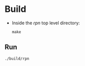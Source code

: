 # Build

- Inside the _rpn_ top level directory:

  ```shell
  make
  ```

## Run

  ```shell
  ./build/rpn
  ```
